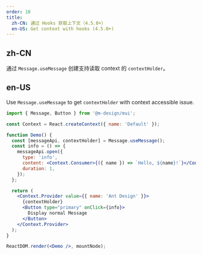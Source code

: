 ```yaml
---
order: 10
title:
  zh-CN: 通过 Hooks 获取上下文（4.5.0+）
  en-US: Get context with hooks (4.5.0+)
---
```


## zh-CN

通过 `Message.useMessage` 创建支持读取 context 的 `contextHolder`。

## en-US

Use `Message.useMessage` to get `contextHolder` with context accessible issue.

```jsx
import { Message, Button } from '@m-design/mui';

const Context = React.createContext({ name: 'Default' });

function Demo() {
  const [messageApi, contextHolder] = Message.useMessage();
  const info = () => {
    messageApi.open({
      type: 'info',
      content: <Context.Consumer>{({ name }) => `Hello, ${name}!`}</Context.Consumer>,
      duration: 1,
    });
  };

  return (
    <Context.Provider value={{ name: 'Ant Design' }}>
      {contextHolder}
      <Button type="primary" onClick={info}>
        Display normal Message
      </Button>
    </Context.Provider>
  );
}

ReactDOM.render(<Demo />, mountNode);
```
